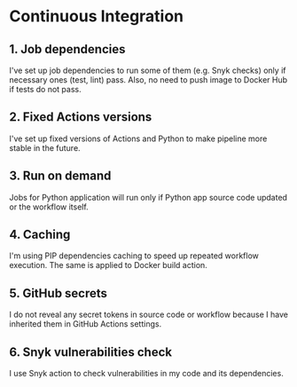 # Continuous Integration

## 1. Job dependencies

I've set up job dependencies to run some of them (e.g. Snyk checks)
only if necessary ones (test, lint) pass.
Also, no need to push image to Docker Hub if tests do not pass.

## 2. Fixed Actions versions

I've set up fixed versions of Actions and Python
to make pipeline more stable in the future.

## 3. Run on demand

Jobs for Python application will run only if Python app
source code updated or the workflow itself.

## 4. Caching

I'm using PIP dependencies caching to speed up repeated workflow execution.
The same is applied to Docker build action.

## 5. GitHub secrets

I do not reveal any secret tokens in source code or workflow because
I have inherited them in GitHub Actions settings.

## 6. Snyk vulnerabilities check

I use Snyk action to check vulnerabilities in my code
and its dependencies.
